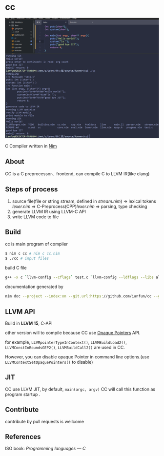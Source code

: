 # cc

![](screenshots.png)

C Compiler written in [Nim](https://nim-lang.org/)

## About

CC is a C preprocessor、frontend, can compile C to LLVM IR(like clang)

## Steps of process

1. source file(file or string stream, defined in *stream.nim*) => lexical tokens *lexer.nim* => C-Preprocess(CPP)*lexer.nim* => parsing, type checking
2. generate LLVM IR using LLVM-C API
3. write LLVM code to file

## Build

cc is main program of compiler

```bash
$ nim c cc # nim c cc.nim
$ ./cc # input files
```

build C file

```bash
g++ -x c `llvm-config --cflags` test.c `llvm-config --ldflags --libs all --system-libs` -o test
```

documentation generated by

```bash
nim doc --project --index:on --git.url:https://github.com/ianfun/cc --git.commit:master cc.nim
```

## LLVM API

Build in **LLVM 15**, C-API

other version will to compile because CC use [Opaque Pointers](https://llvm.org/docs/OpaquePointers.html) API.

for example, `LLVMpointerTypeInContext()`, `LLVMBuildLoad2()`, `LLVMConstInBoundsGEP2()`, `LLVMBuildCall2()` are used in CC.

However, you can disable opaque Pointer in command line options.(use `LLVMContextSetOpaquePointers()` to disable)

## JIT

CC use LLVM JIT, by default, `main(argc, argv)` CC will call this function as program startup .

## Contribute

contribute by pull requests is wellcome

## References

ISO book: *Programming languages — C*
